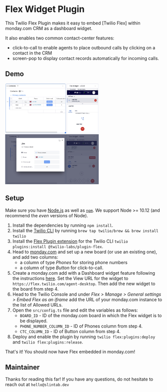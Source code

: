 # Flex Widget Plugin

This Twilio Flex Plugin makes it easy to embed [Twilio Flex] within monday.com CRM as a dashboard widget. 

It also enables two common contact-center features:
- click-to-call to enable agents to place outbound calls by clicking on a contact in the CRM
- screen-pop to display contact records automatically for incoming calls.


## Demo

<p float="left">
  <img src="../images/widget1.jpg" height="160" width="300"/>
  <img src="../images/widget2.jpg" height="160" width="300" /> 
</p>


## Setup

Make sure you have [Node.js](https://nodejs.org) as well as [`npm`](https://npmjs.com). We support Node >= 10.12 (and recommend the _even_ versions of Node). 

   1. Install the dependencies by running `npm install`.
   2. Install the [Twilio CLI](https://www.twilio.com/docs/twilio-cli/quickstart) by running `brew tap twilio/brew && brew install twilio`
   3. Install the [Flex Plugin extension](https://github.com/twilio-labs/plugin-flex/tree/v1-beta) for the Twilio CLI `twilio plugins:install @twilio-labs/plugin-flex`.
   4. Head to [monday.com](monday.com) and set up a new board (or use an existing one), and add two columns:
        - a column of type *Phones* for storing phone numbers
        - a column of type *Button* for click-to-call.
   5. Create a monday.com add with a Dashboard widget feature following the instructions [here](https://developer.monday.com/apps/docs/manage). Set the View URL for the widget to `https://flex.twilio.com/agent-desktop`. Then add the new widget to the board from step 4.
   6. Head to the Twilio Console and under *Flex > Manage > General settings > Embed Flex as an iframe* add the URL of your monday.com instance to the list of Allowed URLs.
   7. Open the `src/config.ts` file and edit the variables as follows:
        - `BOARD_ID` - ID of the monday.com board in which the Flex widget is to be displayed.
        - `PHONE_NUMBER_COLUMN_ID` - ID of Phones column from step 4.
        - `CTC_COLUMN_ID` - ID of Button column from step 4.
   8. Deploy and enable the plugin by running `twilio flex:plugins:deploy` and `twilio flex:plugins:release`. 

That's it! You should now have Flex embedded in monday.com!


## Maintainer

Thanks for reading this far!
If you have any questions, do not hesitate to reach out at `hello@slintab.dev`
